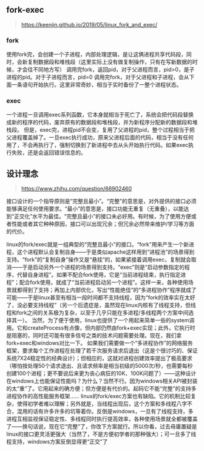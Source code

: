 ## fork-exec

> https://keenjin.github.io/2019/05/linux_fork_and_exec/

### fork

使用fork完，会创建一个子进程，内部处理逻辑，是让这俩进程共享代码段，同时，会新复制数据段和堆栈段（这里实际上没有做复制操作，只有在写新数据的时候，才会往不同地方写）
调用完fork，返回pid，对于父进程而言，pid>0，是子进程的pid。对于子进程而言，pid=0
调用完fork，对于父进程和子进程，会从下面一条语句开始执行。这里非常奇妙，相当于实时备份了一整个进程状态。

### exec

一个进程一旦调用exec系列函数，它本身就相当于死亡了，系统会把代码段替换成新的程序的代码，废弃原有的数据段和堆栈段，并为新程序分配新的数据段和堆栈段。
但是，exec完，进程pid不会变，复用了父进程的pid，整个过程相当于把父进程覆盖掉了。一旦exec执行成功，原来父进程后面的代码，相当于没有任何用了，不会再执行了，强制切换到了新进程中去从头开始执行代码。如果exec执行失败，还是会返回错误信息的。

## 设计理念

> https://www.zhihu.com/question/66902460

接口设计的一个指导原则是“完整且最小”。“完整”的意思是，对外提供的接口必须能够满足任何使用要求。“最小”的意思是，接口功能无重复（无重叠），以能达到“正交化”水平为最佳。“完整且最小”的接口未必好用。有时候，为了使用方便或者性能或者其它种种原因，接口可以出现冗余；但冗余必然带来维护/学习等方面的代价。

linux的fork/exec就是一组典型的“完整且最小”的接口。“fork”用来产生一个新进程，这个进程默认会复制自身——于是类似apache这样用到“进程池”的场景得到支持。“fork”的“复制自身”操作又是“悬挂”的，如果紧接着调用exec，复制就会取消——于是启动另外一个进程的场景得到支持。“exec”则是“启动参数指定的程序，代替自身进程”。如果不配合fork使用，它是“当前进程结束，执行指定进程”；配合fork使用，就成了“当前进程启动另一个进程”。这样一来，各种使用场景就都得到了支持；再加上内部优化，写出“性能绝佳”的“多进程协作”程序就成了可能——于是linux甚至有相当一段时间都不支持线程，因为“fork的效率实在太好了，没必要支持线程”（另一个后遗症是，虽然现在linux内核有了线程支持，但线程和fork之间的关系极为复杂，以至于几乎只能在多进程/多线程两个方案中间选择其一）。
当然，为了便于使用，linux也提供了一个用起来简单一些的system调用。它和createProcess有点像，但内部仍然由fork+exec实现；此外，它执行时是阻塞的，同时还可能有很多信号之类的技术问题需要处理。现在，我们拿fork+exec和windows对比一下。
如果我们需要做一个“多进程协作”的网络服务框架，要求每个工作进程在处理了若干次服务请求后退出（这是个很讨巧的、保证系统7X24稳定性的经典设计）；但相应的，这就对进程创建效率提出了极高要求（哪怕按处理50个请求退出、且请求频率是相当初级的5000次/秒，也需要每秒创建100个进程；更不要说后来更为丧心病狂的10K、100K问题了）——这种设计在windows上也能保证性能吗？为什么？当然不行。因为windows相关API被封装的太“重”了。它用起来的确方便；但方便是有代价的。起码它不能“完整”的支持多进程协作的高性能服务框架……
linux的fork/exec方案也有缺陷。它的机制比较复杂，使得初学者难以理解；另外就是，当线程出现后，这个方案和多线程八字不合，混用的话有许多许多的坑等着你。反倒是windows，一旦有了线程支持，多进程互相监视保证稳定性、多线程同时执行提高效率，各种使用场景就全都被覆盖了——换句话说，现在它“完整”了，你改下方案就行。所以你看，过去毋庸置疑是linux的接口更灵活更强大（当然了，不是方便初学者的那种强大）；可一旦多了线程支持，windows方案反倒显得更“正交”了